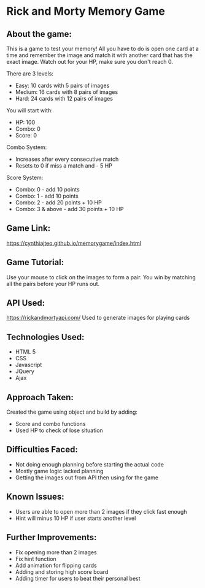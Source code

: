 # Rick and Morty Memory Game

## About the game:
This is a game to test your memory! All you have to do is open one card at a time and remember the image and match it with another card that has the exact image. Watch out for your HP, make sure you don't reach 0.

There are 3 levels:
* Easy: 10 cards with 5 pairs of images
* Medium: 16 cards with 8 pairs of images
* Hard: 24 cards with 12 pairs of images

You will start with:
* HP: 100
* Combo: 0
* Score: 0

Combo System:
* Increases after every consecutive match
* Resets to 0 if miss a match and - 5 HP

 Score System:
 * Combo: 0 - add 10 points
 * Combo: 1 - add 10 points 
 * Combo: 2 - add 20 points + 10 HP
 * Combo: 3 & above - add 30 points + 10 HP


## Game Link:
https://cynthiajteo.github.io/memorygame/index.html

## Game Tutorial:
Use your mouse to click on the images to form a pair. You win by matching all the pairs before your HP runs out.

## API Used:
https://rickandmortyapi.com/
Used to generate images for playing cards

## Technologies Used:
* HTML 5
* CSS
* Javascript
* JQuery
* Ajax

## Approach Taken:
Created the game using object and build by adding:
* Score and combo functions
* Used HP to check of lose situation

## Difficulties Faced:
* Not doing enough planning before starting the actual code
* Mostly game logic lacked planning
* Getting the images out from API then using for the game

## Known Issues:
* Users are able to open more than 2 images if they click fast enough
* Hint will minus 10 HP if user starts another level

## Further Improvements:
* Fix opening more than 2 images
* Fix hint function
* Add animation for flipping cards
* Adding and storing high score board
* Adding timer for users to beat their personal best
